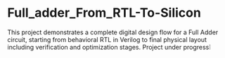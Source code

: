 # Full_adder_From_RTL-To-Silicon
This project demonstrates a complete digital design flow for a Full Adder circuit, starting from behavioral RTL in Verilog to final physical layout including verification and optimization stages.
Project under progress❕
